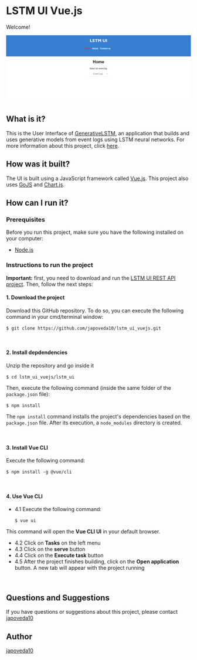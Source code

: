 # LSTM UI Vue.js

Welcome!

![LSTM Proposed Approach UI Main Page](https://raw.githubusercontent.com/japoveda10/lstm_ui_vuejs/master/IMAGE.png)

## What is it?

This is the User Interface of [GenerativeLSTM](https://github.com/AdaptiveBProcess/GenerativeLSTM), an application that builds and uses generative models from event logs using LSTM neural networks. For more information about this project, click [here](https://link.springer.com/chapter/10.1007/978-3-030-26619-6_19).

## How was it built?

The UI is built using a JavaScript framework called [Vue.js](https://vuejs.org). This project also uses [GoJS](https://gojs.net/latest/index.html) and [Chart.js](https://www.chartjs.org).

## How can I run it?

### Prerequisites

Before you run this project, make sure you have the following installed on your computer:

- [Node.js](https://nodejs.org/es/)

### Instructions to run the project

**Important:** first, you need to download and run the [LSTM UI REST API project](https://github.com/japoveda10/lstm_ui_REST_API). Then, follow the next steps:

#### 1. Download the project

Download this GitHub repository. To do so, you can execute the following command in your cmd/terminal window:

   ```
   $ git clone https://github.com/japoveda10/lstm_ui_vuejs.git
   ```

<br />

#### 2. Install depdendencies

Unzip the repository and go inside it

   ```
   $ cd lstm_ui_vuejs/lstm_ui
   ```

Then, execute the following command (inside the same folder of the ```package.json``` file):

   ```
   $ npm install
   ```
   
The ```npm install``` command installs the project's dependencies based on the ```package.json``` file. After its execution, a ```node_modules``` directory is created.

<br />

#### 3. Install Vue CLI

Execute the following command:
   
   ```
   $ npm install -g @vue/cli
   ```

<br />

#### 4. Use Vue CLI

- 4.1 Execute the following command:
   
   ```
   $ vue ui
   ```
   
This command will open the **Vue CLI UI** in your default browser.

- 4.2 Click on **Tasks** on the left menu
- 4.3 Click on the **serve** button
- 4.4 Click on the **Execute task** button
- 4.5 After the project finishes building, click on the **Open application** button. A new tab will appear with the project running

<br />

## Questions and Suggestions

If you have questions or suggestions about this project, please contact [japoveda10](mailto:ja.poveda10@uniandes.edu.co)

## Author

[japoveda10](https://github.com/japoveda10)

